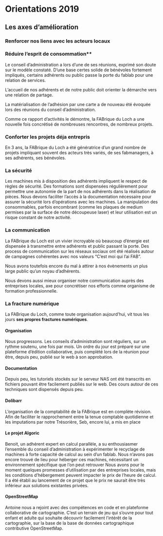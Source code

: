 # Orientations 2019

## Les axes d’amélioration

### Renforcer nos liens avec les acteurs locaux


### Réduire l’esprit de consommation**
Le conseil d’administration a lors d’une de ses réunions, exprimé son doute sur le modèle constaté. D’une base certes solide de bénévoles fortement impliqués, certains adhérents ou public passe la porte du fablab pour une relation de services.

L’accueil de nos adhérents et de notre public doit orienter la démarche vers une relation de partage.

La matérialisation de l’adhésion par une carte a de nouveau été évoquée lors des réunions du conseil d’administration.

Comme ce rapport d’activités le démontre, la FABrique du Loch a une nouvelle fois concrétisé de nombreuses rencontres, de nombreux projets.


### Conforter les projets déja entrepris
En 3 ans, la FABrique du Loch a été génératrice d’un grand nombre de projets impliquant souvent des acteurs très variés, de ses fabmanagers, à ses adhérents, ses bénévoles.


### La sécurité
Les machines mis à disposition des adhérents impliquent le respect de règles de sécurité. Des formations sont dispensées régulièrement pour permettre une autonomie de la part de nos adhérents dans la réalisation de pièces.
Nous devons faciliter l’accès à la documentation nécessaire pour assurer la sécurité lors d’opérations avec les machines. La manipulation des consommables, parfois encombrant (comme les plaques de medium permises par la surface de notre découpeuse laser) et leur utilisation est un risque constant de notre activité.


### La communication
La FABrique du Loch est un vivier incroyable où beaucoup d’énergie est dispensée à transmettre entre adhérents et public passant la porte. Des process de communication sur les réseaux sociaux ont été réalisés autour de campagnes cohérentes avec nos valeurs “C’est moi qui l’ai FAB”.

Nous avons toutefois encore du mal à attirer à nos évènements un plus large public qu’un noyau d’adhérents.

Nous devons aussi mieux organiser notre communication auprès des entreprises locales, axe pour concrétiser nos efforts comme organisme de formation professionnelle.

### La fracture numérique
La FABrique du Loch, comme toute organisation aujourd’hui, vit tous les jours **ses propres fractures numériques**.

#### Organisation
Nous progressons. Les conseils d’administration sont réguliers, sur un rythme soutenu, une fois par mois. Un ordre du jour est préparé sur une plateforme d’édition collaborative, puis complété lors de la réunion pour être, depuis peu, publié sur le web à son approbation.

#### Documentation
Depuis peu, les tutoriels stockés sur le serveur NAS ont été transcrits en fichiers pouvant être facilement publiés sur le web. Des cours autour de ces techniques sont dispensés depuis peu.

#### Dolibarr
L’organisation de la comptabilité de la FABrique est en complète révision. Afin de faciliter le rapprochement entre la tenue comptable quotidienne et les imputations par notre Trésorière, Seb, encore lui, a mis en place

#### Le projet Algoric
Benoit, un adhérent expert en calcul parallèle, a su enthousiasmer l’ensemble du conseil d’administration à expérimenter le recyclage de machines à forte capacité de calcul au sein d’un fablab. Nous n’avons pas encore trouvé de lieu pour héberger ces machines, nécessitant un environnement spécifique que l’on peut retrouver
Nous avons pour le moment quelques promesses d’utilisation par des entreprises locales, mais les conditions d’hébergement peuvent impacter le prix de l’heure de calcul. Il a été établi au lancement de ce projet que le prix ne saurait être très inférieur aux solutions existantes privées.

#### OpenStreetMap
Antoine nous a rejoint avec des compétences en code et en plateforme collaborative de cartographie. C’est un terrain de jeu qui s’ouvre pour tout enfant et adulte qui souhaite découvrir facilement l’intérêt de la cartographie, sur la base de la base de données cartographique contributive OpenStreetMap.
